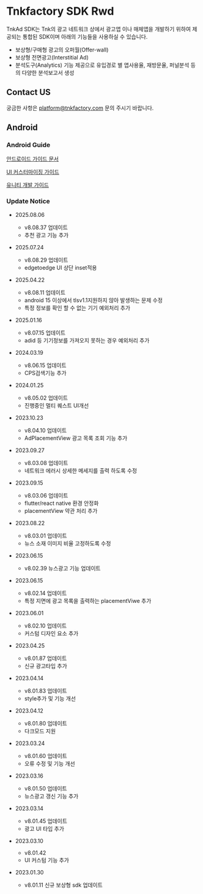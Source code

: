# Tnkfactory SDK Rwd

TnkAd SDK는 Tnk의 광고 네트워크 상에서 광고앱 이나 매체앱을 개발하기 위하여 제공되는 통합된 SDK이며 아래의 기능들을 사용하실 수 있습니다.

* 보상형/구매형 광고의 오퍼월(Offer-wall)
* 보상형 전면광고(Interstitial Ad)
* 분석도구(Analytics) 기능 제공으로 유입경로 별 앱사용율, 재방문율, 퍼널분석 등의 다양한 분석보고서 생성

## Contact US 
궁금한 사항은 [platform@tnkfactory.com](mailto:platform@tnkfactory.com) 문의 주시기 바랍니다.

## Android

### Android Guide

[안드로이드 가이드 문서](./Android_Guide.md)

[UI 커스터마이징 가이드](./ui_customizing.md)

[유니티 개발 가이드](https://github.com/tnkfactory/tnk_rwd_unity)

### Update Notice

* 2025.08.06
  * v8.08.37 업데이트
  * 추천 광고 기능 추가
  
* 2025.07.24
  * v8.08.29 업데이트
  * edgetoedge UI 상단 inset적용
    
* 2025.04.22
  * v8.08.11 업데이트
  * android 15 이상에서 tlsv1.1지원하지 않아 발생하는 문제 수정
  * 특정 정보를 확인 할 수 없는 기기 예외처리 추가
   
* 2025.01.16
  * v8.07.15 업데이트
  * adid 등 기기정보를 가져오지 못하는 경우 예외처리 추가
   
* 2024.03.19
  * v8.06.15 업데이트
  * CPS검색기능 추가
* 2024.01.25
  * v8.05.02 업데이트
  * 진행중인 멀티 퀘스트 UI개선
    
* 2023.10.23
  * v8.04.10 업데이트
  * AdPlacementView 광고 목록 조회 기능 추가
   
* 2023.09.27
  * v8.03.08 업데이트
  * 네트워크 에러시 상세한 메세지를 출력 하도록 수정
   
* 2023.09.15
  * v8.03.06 업데이트
  * flutter/react native 환경 안정화
  * placementView 약관 처리 추가
* 2023.08.22
  * v8.03.01 업데이트
  * 뉴스 소재 이미지 비율 고정하도록 수정
  
* 2023.06.15
  * v8.02.39 뉴스광고 기능 업데이트
  
* 2023.06.15
  * v8.02.14 업데이트
  * 특정 지면에 광고 목록을 출력하는 placementViwe 추가
  
* 2023.06.01
  * v8.02.10 업데이트
  * 커스텀 디자인 요소 추가
  
* 2023.04.25
  * v8.01.87 업데이트
  * 신규 광고타입 추가
  
* 2023.04.14
  * v8.01.83 업데이트
  * style추가 및 기능 개선
  
* 2023.04.12
  * v8.01.80 업데이트 
  * 다크모드 지원
  
* 2023.03.24
  * v8.01.60 업데이트
  * 오류 수정 및 기능 개선
  
* 2023.03.16
  * v8.01.50 업데이트
  * 뉴스광고 갱신 기능 추가

* 2023.03.14
  * v8.01.45 업데이트
  * 광고 UI 타입 추가

* 2023.03.10
  * v8.01.42
  * UI 커스텀 기능 추가

* 2023.01.30
  * v8.01.11 신규 보상형 sdk 업데이트

